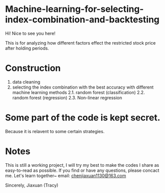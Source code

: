 # Machine-learning-for-selecting-index-combination-and-backtesting

Hi! Nice to see you here!

This is for analyzing how different factors effect the restricted stock price after holding periods.

# Construction

1. data cleaning
2. selecting the index combination with the best accuracy with different machine learning methods
2.1. random forest (classification)
2.2. random forest (regression)
2.3. Non-linear regression

# Some part of the code is kept secret.

Because it is relavent to some certain strategies.

# Notes

This is still a working project, I will try my best to make the codes I share as easy-to-read as possible. 
If you find or have any questions, please concact me. Let's learn together~ email: chenjiaxuan1130@163.com

Sincerely, Jiaxuan (Tracy)
